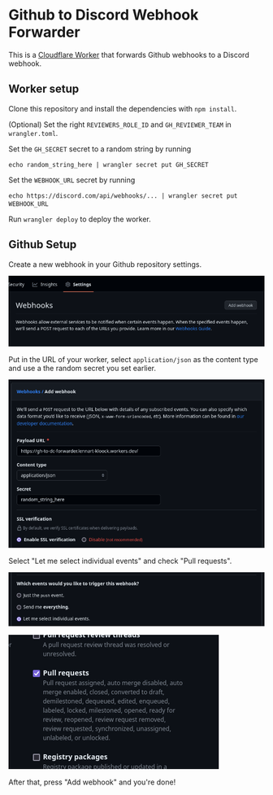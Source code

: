 # Github to Discord Webhook Forwarder

This is a [Cloudflare Worker](https://workers.cloudflare.com/) that forwards Github webhooks to a Discord webhook.

## Worker setup

Clone this repository and install the dependencies with `npm install`.

(Optional) Set the right `REVIEWERS_ROLE_ID` and `GH_REVIEWER_TEAM` in `wrangler.toml`.

Set the `GH_SECRET` secret to a random string by running

```shell
echo random_string_here | wrangler secret put GH_SECRET
```

Set the `WEBHOOK_URL` secret by running

```shell
echo https://discord.com/api/webhooks/... | wrangler secret put WEBHOOK_URL
```

Run `wrangler deploy` to deploy the worker.

## Github Setup

Create a new webhook in your Github repository settings.

![Create Github Webhook](tutorial/1.png)

Put in the URL of your worker, select `application/json` as the content type and use a the random secret you set earlier.

![Github Webhook settings](tutorial/2.png)

Select "Let me select individual events" and check "Pull requests".

![Github Webhook settings](tutorial/3.png)

![Github Webhook settings](tutorial/4.png)

After that, press "Add webhook" and you're done!
